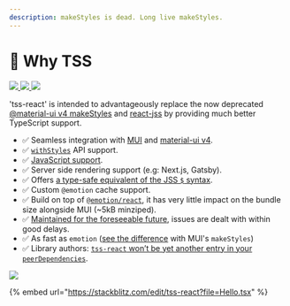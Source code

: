 ```yaml
---
description: makeStyles is dead. Long live makeStyles.
---
```


# 🚀 Why TSS

[![](https://github.com/garronej/tss-react/workflows/ci/badge.svg?branch=main) ](https://github.com/garronej/tss-react/actions)[![](https://img.shields.io/npm/dw/tss-react) ](https://www.npmjs.com/package/tss-react)[![](https://img.shields.io/npm/l/tss-react)](https://github.com/garronej/tss-react/blob/main/LICENSE)

'tss-react' is intended to advantageously replace the now deprecated [@material-ui v4 makeStyles](https://material-ui.com/styles/basics/#hook-api) and [react-jss](https://cssinjs.org/react-jss/?v=v10.9.0) by providing much better TypeScript support.

* ✅ Seamless integration with [MUI](https://mui.com) and [material-ui v4](https://v4.mui.com).
* ✅ [`withStyles`](https://v4.mui.com/styles/api/#withstyles-styles-options-higher-order-component) API support.
* ✅ [JavaScript support](https://github.com/garronej/tss-react/issues/28).
* ✅ Server side rendering support (e.g: Next.js, Gatsby).
* ✅ Offers [a type-safe equivalent of the JSS `$` syntax](nested-selectors.md).
* ✅ Custom `@emotion` cache support.
* ✅ Build on top of [`@emotion/react`](https://emotion.sh/docs/@emotion/react), it has very little impact on the bundle size alongside MUI (\~5kB minziped).
* ✅ [Maintained for the foreseeable future](https://github.com/mui-org/material-ui/issues/28463#issuecomment-923085976), issues are dealt with within good delays.
* ✅ As fast as `emotion` ([see the difference](https://stackoverflow.com/questions/68383046/is-there-a-performance-difference-between-the-sx-prop-and-the-makestyles-functio) with MUI's `makeStyles`)
* ✅ Library authors:  [`tss-react` won’t be yet another entry in your `peerDependencies`](https://docs.tss-react.dev/publish-a-module-that-uses-tss).

![](https://user-images.githubusercontent.com/6702424/134704429-83b2760d-0b4d-42e8-9c9a-f287a3353c13.gif)

{% embed url="https://stackblitz.com/edit/tss-react?file=Hello.tsx" %}
